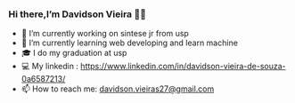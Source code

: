 ### Hi there,I’m Davidson Vieira 👨‍💻


- 🔭 I’m currently working on sintese jr from usp
- 🌱 I’m currently learning web developing and learn machine 
- 🎓 I do my graduation at usp
- 💻 My linkedin : https://www.linkedin.com/in/davidson-vieira-de-souza-0a6587213/
- 📫 How to reach me: davidson.vieiras27@gmail.com


